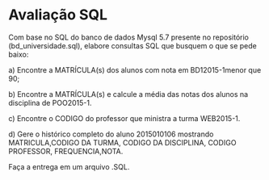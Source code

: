 
# Avaliação SQL

Com base no SQL do banco de dados Mysql 5.7 presente no repositório (bd_universidade.sql), elabore consultas SQL que busquem o que se pede baixo:

a) Encontre a MATRÍCULA(s) dos alunos com nota em BD12015-1menor que 90;

b) Encontre a MATRÍCULA(s) e calcule a média das notas dos alunos na disciplina de POO2015-1. 

c) Encontre o CODIGO do professor que ministra a turma WEB2015-1.

d) Gere o histórico completo do aluno 2015010106 mostrando MATRICULA,CODIGO DA TURMA, CODIGO DA DISCIPLINA, CODIGO PROFESSOR, FREQUENCIA,NOTA.

Faça a entrega em um arquivo .SQL.
 